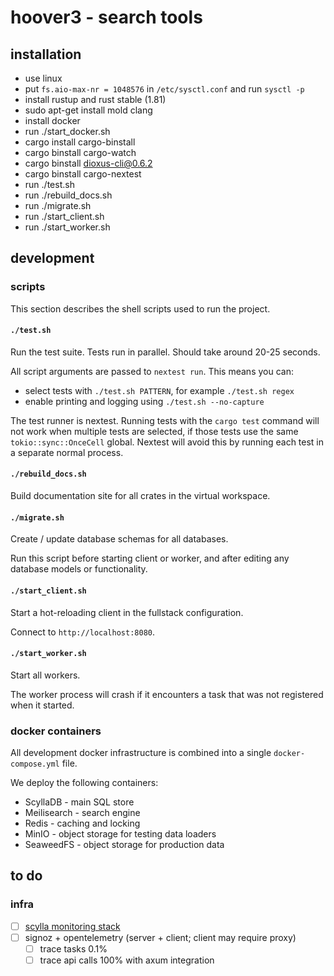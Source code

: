 # hoover3 - search tools

## installation

- use linux
- put `fs.aio-max-nr = 1048576` in `/etc/sysctl.conf` and run `sysctl -p`
- install rustup and rust stable (1.81)
- sudo apt-get install mold clang
- install docker
- run ./start_docker.sh
- cargo install cargo-binstall
- cargo binstall cargo-watch
- cargo binstall dioxus-cli@0.6.2
- cargo binstall cargo-nextest
- run ./test.sh
- run ./rebuild_docs.sh
- run ./migrate.sh
- run ./start_client.sh
- run ./start_worker.sh

## development

### scripts

This section describes the shell scripts used to run the project.

#### `./test.sh`

Run the test suite. Tests run in parallel. Should take around 20-25 seconds.

All script arguments are passed to `nextest run`. This means you can:

- select tests with `./test.sh PATTERN`, for example `./test.sh regex`
- enable printing and logging using `./test.sh --no-capture`

The test runner is nextest. Running tests with the `cargo test`
command will not work when multiple tests are selected, if those
tests use the same `tokio::sync::OnceCell` global. Nextest will avoid
this by running each test in a separate normal process.

#### `./rebuild_docs.sh`

Build documentation site for all crates in the virtual workspace.

#### `./migrate.sh`

Create / update database schemas for all databases.

Run this script before starting client or worker,
and after editing any database models or functionality.

#### `./start_client.sh`

Start a hot-reloading client in the fullstack configuration.

Connect to `http://localhost:8080`.

#### `./start_worker.sh`

Start all workers.

The worker process will crash if it encounters a task that was not registered when it started.

### docker containers

All development docker infrastructure is combined into a single `docker-compose.yml` file.

We deploy the following containers:

- ScyllaDB - main SQL store
- Meilisearch - search engine
- Redis - caching and locking
- MinIO - object storage for testing data loaders
- SeaweedFS - object storage for production data

## to do

### infra
- [ ] [scylla monitoring stack](https://github.com/scylladb/scylla-monitoring.git)
- [ ] signoz + opentelemetry (server + client; client may require proxy)
    - [ ] trace tasks 0.1%
    - [ ] trace api calls 100% with axum integration